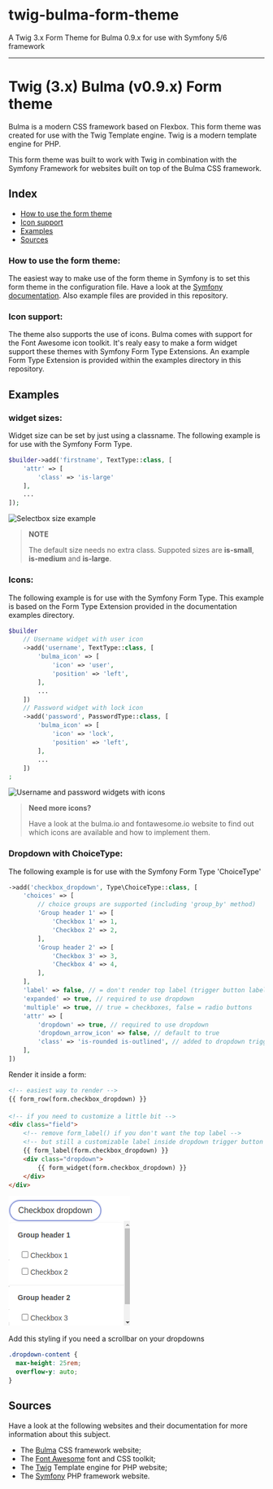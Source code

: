 # twig-bulma-form-theme
A Twig 3.x Form Theme for Bulma 0.9.x for use with Symfony 5/6 framework

---

# Twig (3.x) Bulma (v0.9.x) Form theme

Bulma is a modern CSS framework based on Flexbox. This form theme was created for use with the Twig Template engine. Twig is a modern template engine for PHP.

This form theme was built to work with Twig in combination with the Symfony Framework for websites built on top of the Bulma CSS framework.

## Index
* [How to use the form theme](#how-to-use-the-form-theme)
* [Icon support](#icon-support)
* [Examples](#examples)
* [Sources](#sources)

### How to use the form theme:

The easiest way to make use of the form theme in Symfony is to set this form theme in the configuration file. Have a look at the [Symfony documentation](https://symfony.com/doc/current/form/form_customization.html#making-application-wide-customizations). Also example files are provided in this repository.

### Icon support:

The theme also supports the use of icons. Bulma comes with support for the Font Awesome icon toolkit. It's realy easy to make a form widget support these themes with Symfony Form Type Extensions. An example Form Type Extension is provided within the examples directory in this repository.

## Examples

### widget sizes:

Widget size can be set by just using a classname. The following example is for use with the Symfony Form Type.

```php
$builder->add('firstname', TextType::class, [
    'attr' => [
        'class' => 'is-large'
    ],
    ...
]);
```

![Selectbox size example](https://raw.githubusercontent.com/dsmink/twig-bulma-form-theme/master/doc/images/sizes.png)

> **NOTE**
>
> The default size needs no extra class. Suppoted sizes are **is-small**, **is-medium** and **is-large**.

### Icons:

The following example is for use with the Symfony Form Type. This example is based on the Form Type Extension provided in the documentation examples directory.

```php
$builder
    // Username widget with user icon
    ->add('username', TextType::class, [
	    'bulma_icon' => [
            'icon' => 'user',
            'position' => 'left',
        ],
        ...
    ])
    // Password widget with lock icon
    ->add('password', PasswordType::class, [
        'bulma_icon' => [
            'icon' => 'lock',
            'position' => 'left',
        ],
        ...
    ])
;
```

![Username and password widgets with icons](https://raw.githubusercontent.com/dsmink/twig-bulma-form-theme/master/doc/images/username_password.png)

> **Need more icons?**
>
> Have a look at the bulma.io and fontawesome.io website to find out which icons are available and how to implement them.

### Dropdown with ChoiceType:

The following example is for use with the Symfony Form Type 'ChoiceType'

```php
->add('checkbox_dropdown', Type\ChoiceType::class, [
    'choices' => [
        // choice groups are supported (including 'group_by' method)
        'Group header 1' => [
            'Checkbox 1' => 1,
            'Checkbox 2' => 2,
        ],
        'Group header 2' => [
            'Checkbox 3' => 3,
            'Checkbox 4' => 4,
        ],
    ],
    'label' => false, // = don't render top label (trigger button label is always rendered)
    'expanded' => true, // required to use dropdown
    'multiple' => true, // true = checkboxes, false = radio buttons
    'attr' => [
        'dropdown' => true, // required to use dropdown
        'dropdown_arrow_icon' => false, // default to true
        'class' => 'is-rounded is-outlined', // added to dropdown trigger button
    ],
])
```

Render it inside a form:

```html
<!-- easiest way to render -->
{{ form_row(form.checkbox_dropdown) }}

<!-- if you need to customize a little bit -->
<div class="field">
    <!-- remove form_label() if you don't want the top label -->
    <!-- but still a customizable label inside dropdown trigger button -->
    {{ form_label(form.checkbox_dropdown) }}
    <div class="dropdown">
        {{ form_widget(form.checkbox_dropdown) }}
    </div>
</div>
```

![Dropdown with ChoiceType](doc/images/choice_type_dropdown.png)

Add this styling if you need a scrollbar on your dropdowns

```css
.dropdown-content {
  max-height: 25rem;
  overflow-y: auto;
}
```

## Sources

Have a look at the following websites and their documentation for more information about this subject.

* The [Bulma](http://bulma.io/) CSS framework website;
* The [Font Awesome](http://fontawesome.io/) font and CSS toolkit;
* The [Twig](http://twig.symfony.com/) Template engine for PHP website;
* The [Symfony](http://symfony.com/) PHP framework website.

